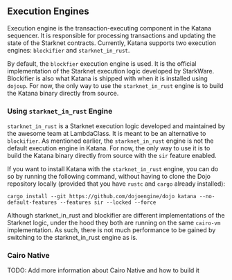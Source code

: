 ## Execution Engines

Execution engine is the transaction-executing component in the Katana sequencer. It is responsible for processing transactions and updating the state of the Starknet contracts. Currently, Katana supports two execution engines: `blockifier` and `starknet_in_rust`.

By default, the `blockfier` execution engine is used. It is the official implementation of the Starknet execution logic developed by StarkWare. Blockifier is also what Katana is shipped with when it is installed using `dojoup`. For now, the only way to use the `starknet_in_rust` engine is to build the Katana binary directly from source.

### Using `starknet_in_rust` Engine

`starknet_in_rust` is a Starknet execution logic developed and maintained by the awesome team at LambdaClass. It is meant to be an alternative to `blockifier`.
As mentioned earlier, the `starknet_in_rust` engine is not the default execution engine in Katana. For now, the only way to use it is to build the Katana binary directly from source with the `sir` feature enabled.

If you want to install Katana with the `starknet_in_rust` engine, you can do so by running the following command, without having to clone the Dojo repository locally (provided that you have `rustc` and `cargo` already installed):

```console
cargo install --git https://github.com/dojoengine/dojo katana --no-default-features --features sir --locked --force 
```

Although starknet_in_rust and blockifier are different implementations of the Starknet logic, under the hood they both are running on the same `cairo-vm` implementation. As such, there is not much performance to be gained by switching to the starknet_in_rust engine as is.

### Cairo Native

TODO: Add more information about Cairo Native and how to build it





